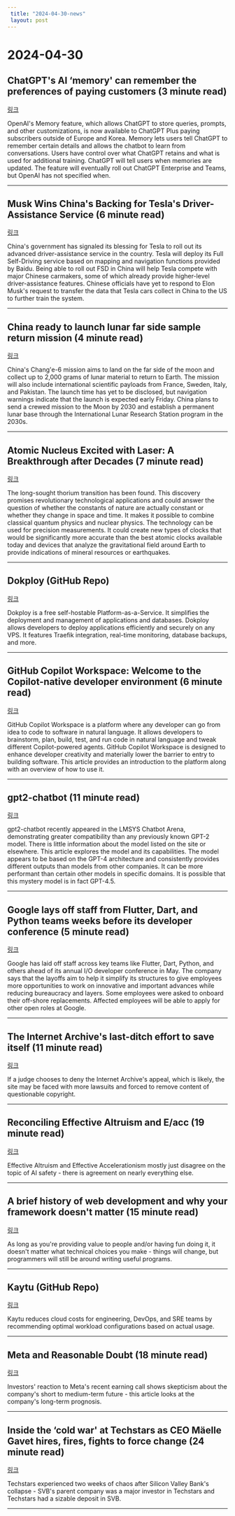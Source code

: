 ```yaml
---
 title: "2024-04-30-news"
 layout: post
---
```

<h1>2024-04-30</h1><h2>ChatGPT's AI ‘memory' can remember the preferences of paying customers (3 minute read)</h2><p><a href="https://www.theverge.com/2024/4/29/24144680/chatgpt-plus-memory-chatbot-subscription-details-preferences-personal-assistant?utm_source=tldrnewsletter">링크</a>  </p><p>OpenAI's Memory feature, which allows ChatGPT to store queries, prompts, and other customizations, is now available to ChatGPT Plus paying subscribers outside of Europe and Korea. Memory lets users tell ChatGPT to remember certain details and allows the chatbot to learn from conversations. Users have control over what ChatGPT retains and what is used for additional training. ChatGPT will tell users when memories are updated. The feature will eventually roll out ChatGPT Enterprise and Teams, but OpenAI has not specified when. </p><hr /><h2>Musk Wins China's Backing for Tesla's Driver-Assistance Service (6 minute read)</h2><p><a href="https://www.wsj.com/tech/tesla-wins-chinas-backing-for-driver-assistance-service-20816802?st=3laq31aqlggb6bs&amp;reflink=desktopwebshare_permalink&amp;utm_source=tldrnewsletter">링크</a>  </p><p>China's government has signaled its blessing for Tesla to roll out its advanced driver-assistance service in the country. Tesla will deploy its Full Self-Driving service based on mapping and navigation functions provided by Baidu. Being able to roll out FSD in China will help Tesla compete with major Chinese carmakers, some of which already provide higher-level driver-assistance features. Chinese officials have yet to respond to Elon Musk's request to transfer the data that Tesla cars collect in China to the US to further train the system. </p><hr /><h2>China ready to launch lunar far side sample return mission (4 minute read)</h2><p><a href="https://spacenews.com/china-ready-to-launch-lunar-far-side-sample-return-mission/?utm_source=tldrnewsletter">링크</a>  </p><p>China's Chang'e-6 mission aims to land on the far side of the moon and collect up to 2,000 grams of lunar material to return to Earth. The mission will also include international scientific payloads from France, Sweden, Italy, and Pakistan. The launch time has yet to be disclosed, but navigation warnings indicate that the launch is expected early Friday. China plans to send a crewed mission to the Moon by 2030 and establish a permanent lunar base through the International Lunar Research Station program in the 2030s. </p><hr /><h2>Atomic Nucleus Excited with Laser: A Breakthrough after Decades (7 minute read)</h2><p><a href="https://www.tuwien.at/en/tu-wien/news/news-articles/news/lange-erhoffter-durchbruch-erstmals-atomkern-mit-laser-angeregt?utm_source=tldrnewsletter">링크</a>  </p><p>The long-sought thorium transition has been found. This discovery promises revolutionary technological applications and could answer the question of whether the constants of nature are actually constant or whether they change in space and time. It makes it possible to combine classical quantum physics and nuclear physics. The technology can be used for precision measurements. It could create new types of clocks that would be significantly more accurate than the best atomic clocks available today and devices that analyze the gravitational field around Earth to provide indications of mineral resources or earthquakes. </p><hr /><h2>Dokploy (GitHub Repo)</h2><p><a href="https://github.com/Dokploy/dokploy?utm_source=tldrnewsletter">링크</a>  </p><p>Dokploy is a free self-hostable Platform-as-a-Service. It simplifies the deployment and management of applications and databases. Dokploy allows developers to deploy applications efficiently and securely on any VPS. It features Traefik integration, real-time monitoring, database backups, and more. </p><hr /><h2>GitHub Copilot Workspace: Welcome to the Copilot-native developer environment (6 minute read)</h2><p><a href="https://github.blog/2024-04-29-github-copilot-workspace/?utm_source=tldrnewsletter">링크</a>  </p><p>GitHub Copilot Workspace is a platform where any developer can go from idea to code to software in natural language. It allows developers to brainstorm, plan, build, test, and run code in natural language and tweak different Copilot-powered agents. GitHub Copilot Workspace is designed to enhance developer creativity and materially lower the barrier to entry to building software. This article provides an introduction to the platform along with an overview of how to use it. </p><hr /><h2>gpt2-chatbot (11 minute read)</h2><p><a href="https://rentry.co/GPT2?utm_source=tldrnewsletter">링크</a>  </p><p>gpt2-chatbot recently appeared in the LMSYS Chatbot Arena, demonstrating greater compatibility than any previously known GPT-2 model. There is little information about the model listed on the site or elsewhere. This article explores the model and its capabilities. The model appears to be based on the GPT-4 architecture and consistently provides different outputs than models from other companies. It can be more performant than certain other models in specific domains. It is possible that this mystery model is in fact GPT-4.5. </p><hr /><h2>Google lays off staff from Flutter, Dart, and Python teams weeks before its developer conference (5 minute read)</h2><p><a href="https://techcrunch.com/2024/04/29/google-lays-off-staff-from-flutter-dart-python-weeks-before-its-developer-conference/?utm_source=tldrnewsletter">링크</a>  </p><p>Google has laid off staff across key teams like Flutter, Dart, Python, and others ahead of its annual I/O developer conference in May. The company says that the layoffs aim to help it simplify its structures to give employees more opportunities to work on innovative and important advances while reducing bureaucracy and layers. Some employees were asked to onboard their off-shore replacements. Affected employees will be able to apply for other open roles at Google. </p><hr /><h2>The Internet Archive's last-ditch effort to save itself (11 minute read)</h2><p><a href="https://lunduke.locals.com/post/5556650/the-internet-archives-last-ditch-effort-to-save-itself?utm_source=tldrnewsletter">링크</a>  </p><p>If a judge chooses to deny the Internet Archive's appeal, which is likely, the site may be faced with more lawsuits and forced to remove content of questionable copyright. </p><hr /><h2>Reconciling Effective Altruism and E/acc (19 minute read)</h2><p><a href="https://eriktorenberg.substack.com/p/reconciling-effective-altruism-and?utm_source=tldrnewsletter">링크</a>  </p><p>Effective Altruism and Effective Accelerationism mostly just disagree on the topic of AI safety - there is agreement on nearly everything else. </p><hr /><h2>A brief history of web development and why your framework doesn't matter (15 minute read)</h2><p><a href="https://gebna.gg/blog/brief-history-of-web-development?utm_source=tldrnewsletter">링크</a>  </p><p>As long as you're providing value to people and/or having fun doing it, it doesn't matter what technical choices you make - things will change, but programmers will still be around writing useful programs. </p><hr /><h2>Kaytu (GitHub Repo)</h2><p><a href="https://github.com/kaytu-io/kaytu?utm_source=tldrnewsletter">링크</a>  </p><p>Kaytu reduces cloud costs for engineering, DevOps, and SRE teams by recommending optimal workload configurations based on actual usage. </p><hr /><h2>Meta and Reasonable Doubt (18 minute read)</h2><p><a href="https://stratechery.com/2024/meta-and-reasonable-doubt/?utm_source=tldrnewsletter">링크</a>  </p><p>Investors' reaction to Meta's recent earning call shows skepticism about the company's short to medium-term future - this article looks at the company's long-term prognosis. </p><hr /><h2>Inside the ‘cold war' at Techstars as CEO Mäelle Gavet hires, fires, fights to force change (24 minute read)</h2><p><a href="https://techcrunch.com/2024/04/29/inside-the-cold-war-at-techstars-as-ceo-maelle-gavet-hires-fires-fights-to-force-change/?utm_source=tldrnewsletter">링크</a>  </p><p>Techstars experienced two weeks of chaos after Silicon Valley Bank's collapse - SVB's parent company was a major investor in Techstars and Techstars had a sizable deposit in SVB. </p><hr />